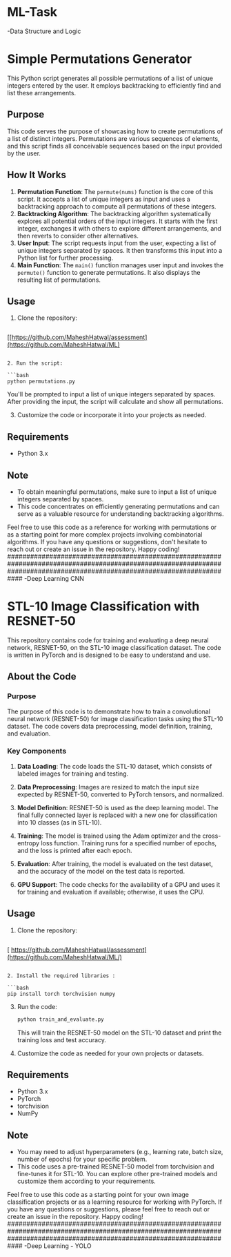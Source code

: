 # ML-Task
-Data Structure and Logic
# Simple Permutations Generator
This Python script generates all possible permutations of a list of unique integers entered by the user. It employs backtracking to efficiently find and list these arrangements.
## Purpose
This code serves the purpose of showcasing how to create permutations of a list of distinct integers. Permutations are various sequences of elements, and this script finds all conceivable sequences based on the input provided by the user.

## How It Works
1. **Permutation Function**: The `permute(nums)` function is the core of this script. It accepts a list of unique integers as input and uses a backtracking approach to compute all permutations of these integers.
2. **Backtracking Algorithm**: The backtracking algorithm systematically explores all potential orders of the input integers. It starts with the first integer, exchanges it with others to explore different arrangements, and then reverts to consider other alternatives.
3. **User Input**: The script requests input from the user, expecting a list of unique integers separated by spaces. It then transforms this input into a Python list for further processing.
4. **Main Function**: The `main()` function manages user input and invokes the `permute()` function to generate permutations. It also displays the resulting list of permutations.

## Usage

1. Clone the repository:

   ```bash
  [[https://github.com/MaheshHatwal/assessment](https://github.com/MaheshHatwal/ML)
   ```](https://github.com/MaheshHatwal/ML/)

2. Run the script:

   ```bash
   python permutations.py
   ```

   You'll be prompted to input a list of unique integers separated by spaces. After providing the input, the script will calculate and show all permutations.

3. Customize the code or incorporate it into your projects as needed.

## Requirements
- Python 3.x

## Note

- To obtain meaningful permutations, make sure to input a list of unique integers separated by spaces.
- This code concentrates on efficiently generating permutations and can serve as a valuable resource for understanding backtracking algorithms.

Feel free to use this code as a reference for working with permutations or as a starting point for more complex projects involving combinatorial algorithms. If you have any questions or suggestions, don't hesitate to reach out or create an issue in the repository. Happy coding!
############################################################################################################################################################################
-Deep Learning CNN
# STL-10 Image Classification with RESNET-50

This repository contains code for training and evaluating a deep neural network, RESNET-50, on the STL-10 image classification dataset. The code is written in PyTorch and is designed to be easy to understand and use.

## About the Code

### Purpose
The purpose of this code is to demonstrate how to train a convolutional neural network (RESNET-50) for image classification tasks using the STL-10 dataset. The code covers data preprocessing, model definition, training, and evaluation.

### Key Components
1. **Data Loading**: The code loads the STL-10 dataset, which consists of labeled images for training and testing.

2. **Data Preprocessing**: Images are resized to match the input size expected by RESNET-50, converted to PyTorch tensors, and normalized.

3. **Model Definition**: RESNET-50 is used as the deep learning model. The final fully connected layer is replaced with a new one for classification into 10 classes (as in STL-10).

4. **Training**: The model is trained using the Adam optimizer and the cross-entropy loss function. Training runs for a specified number of epochs, and the loss is printed after each epoch.

5. **Evaluation**: After training, the model is evaluated on the test dataset, and the accuracy of the model on the test data is reported.

6. **GPU Support**: The code checks for the availability of a GPU and uses it for training and evaluation if available; otherwise, it uses the CPU.

## Usage

1. Clone the repository:

   ```bash
 [  https://github.com/MaheshHatwal/assessment](https://github.com/MaheshHatwal/ML/)
   ```

2. Install the required libraries :

   ```bash
   pip install torch torchvision numpy
   ```

3. Run the code:

   ```bash
   python train_and_evaluate.py
   ```

   This will train the RESNET-50 model on the STL-10 dataset and print the training loss and test accuracy.

4. Customize the code as needed for your own projects or datasets.

## Requirements

- Python 3.x
- PyTorch
- torchvision
- NumPy

## Note

- You may need to adjust hyperparameters (e.g., learning rate, batch size, number of epochs) for your specific problem.
- This code uses a pre-trained RESNET-50 model from torchvision and fine-tunes it for STL-10. You can explore other pre-trained models and customize them according to your requirements.

Feel free to use this code as a starting point for your own image classification projects or as a learning resource for working with PyTorch. If you have any questions or suggestions, please feel free to reach out or create an issue in the repository. Happy coding!
############################################################################################################################################################################
-Deep Learning - YOLO

